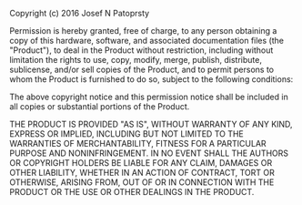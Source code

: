 Copyright (c) 2016 Josef N Patoprsty

Permission is hereby granted, free of charge, to any person obtaining a copy of
this hardware, software, and associated documentation files (the "Product"), to
deal in the Product without restriction, including without limitation the rights
to use, copy, modify, merge, publish, distribute, sublicense, and/or sell copies
of the Product, and to permit persons to whom the Product is furnished to do so,
subject to the following conditions:

The above copyright notice and this permission notice shall be included in all
copies or substantial portions of the Product.

THE PRODUCT IS PROVIDED "AS IS", WITHOUT WARRANTY OF ANY KIND, EXPRESS OR
IMPLIED, INCLUDING BUT NOT LIMITED TO THE WARRANTIES OF MERCHANTABILITY, FITNESS
FOR A PARTICULAR PURPOSE AND NONINFRINGEMENT. IN NO EVENT SHALL THE AUTHORS OR
COPYRIGHT HOLDERS BE LIABLE FOR ANY CLAIM, DAMAGES OR OTHER LIABILITY, WHETHER
IN AN ACTION OF CONTRACT, TORT OR OTHERWISE, ARISING FROM, OUT OF OR IN
CONNECTION WITH THE PRODUCT OR THE USE OR OTHER DEALINGS IN THE PRODUCT.
